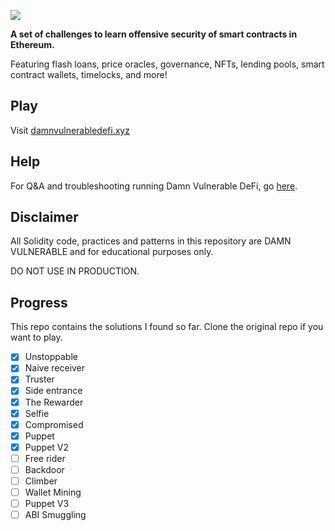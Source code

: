 ![](cover.png)

**A set of challenges to learn offensive security of smart contracts in Ethereum.**

Featuring flash loans, price oracles, governance, NFTs, lending pools, smart contract wallets, timelocks, and more!

## Play

Visit [damnvulnerabledefi.xyz](https://damnvulnerabledefi.xyz)

## Help

For Q&A and troubleshooting running Damn Vulnerable DeFi, go [here](https://github.com/tinchoabbate/damn-vulnerable-defi/discussions/categories/support-q-a-troubleshooting).

## Disclaimer

All Solidity code, practices and patterns in this repository are DAMN VULNERABLE and for educational purposes only.

DO NOT USE IN PRODUCTION.

## Progress

This repo contains the solutions I found so far. Clone the original repo if you want to play.

- [x] Unstoppable
- [x] Naive receiver
- [x] Truster
- [x] Side entrance
- [x] The Rewarder
- [x] Selfie
- [x] Compromised
- [x] Puppet
- [x] Puppet V2
- [ ] Free rider
- [ ] Backdoor
- [ ] Climber
- [ ] Wallet Mining
- [ ] Puppet V3
- [ ] ABI Smuggling